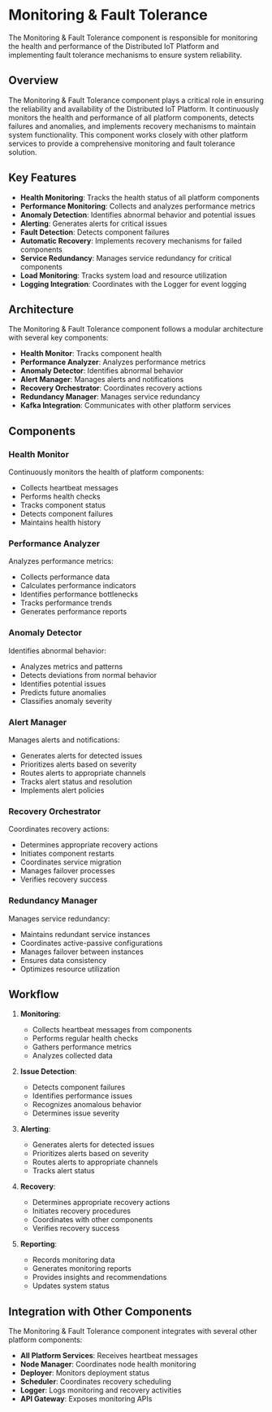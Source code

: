# Monitoring & Fault Tolerance

The Monitoring & Fault Tolerance component is responsible for monitoring the health and performance of the Distributed IoT Platform and implementing fault tolerance mechanisms to ensure system reliability.

## Overview

The Monitoring & Fault Tolerance component plays a critical role in ensuring the reliability and availability of the Distributed IoT Platform. It continuously monitors the health and performance of all platform components, detects failures and anomalies, and implements recovery mechanisms to maintain system functionality. This component works closely with other platform services to provide a comprehensive monitoring and fault tolerance solution.

## Key Features

- **Health Monitoring**: Tracks the health status of all platform components
- **Performance Monitoring**: Collects and analyzes performance metrics
- **Anomaly Detection**: Identifies abnormal behavior and potential issues
- **Alerting**: Generates alerts for critical issues
- **Fault Detection**: Detects component failures
- **Automatic Recovery**: Implements recovery mechanisms for failed components
- **Service Redundancy**: Manages service redundancy for critical components
- **Load Monitoring**: Tracks system load and resource utilization
- **Logging Integration**: Coordinates with the Logger for event logging

## Architecture

The Monitoring & Fault Tolerance component follows a modular architecture with several key components:

- **Health Monitor**: Tracks component health
- **Performance Analyzer**: Analyzes performance metrics
- **Anomaly Detector**: Identifies abnormal behavior
- **Alert Manager**: Manages alerts and notifications
- **Recovery Orchestrator**: Coordinates recovery actions
- **Redundancy Manager**: Manages service redundancy
- **Kafka Integration**: Communicates with other platform services

## Components

### Health Monitor

Continuously monitors the health of platform components:
- Collects heartbeat messages
- Performs health checks
- Tracks component status
- Detects component failures
- Maintains health history

### Performance Analyzer

Analyzes performance metrics:
- Collects performance data
- Calculates performance indicators
- Identifies performance bottlenecks
- Tracks performance trends
- Generates performance reports

### Anomaly Detector

Identifies abnormal behavior:
- Analyzes metrics and patterns
- Detects deviations from normal behavior
- Identifies potential issues
- Predicts future anomalies
- Classifies anomaly severity

### Alert Manager

Manages alerts and notifications:
- Generates alerts for detected issues
- Prioritizes alerts based on severity
- Routes alerts to appropriate channels
- Tracks alert status and resolution
- Implements alert policies

### Recovery Orchestrator

Coordinates recovery actions:
- Determines appropriate recovery actions
- Initiates component restarts
- Coordinates service migration
- Manages failover processes
- Verifies recovery success

### Redundancy Manager

Manages service redundancy:
- Maintains redundant service instances
- Coordinates active-passive configurations
- Manages failover between instances
- Ensures data consistency
- Optimizes resource utilization

## Workflow

1. **Monitoring**:
   - Collects heartbeat messages from components
   - Performs regular health checks
   - Gathers performance metrics
   - Analyzes collected data

2. **Issue Detection**:
   - Detects component failures
   - Identifies performance issues
   - Recognizes anomalous behavior
   - Determines issue severity

3. **Alerting**:
   - Generates alerts for detected issues
   - Prioritizes alerts based on severity
   - Routes alerts to appropriate channels
   - Tracks alert status

4. **Recovery**:
   - Determines appropriate recovery actions
   - Initiates recovery procedures
   - Coordinates with other components
   - Verifies recovery success

5. **Reporting**:
   - Records monitoring data
   - Generates monitoring reports
   - Provides insights and recommendations
   - Updates system status

## Integration with Other Components

The Monitoring & Fault Tolerance component integrates with several other platform components:

- **All Platform Services**: Receives heartbeat messages
- **Node Manager**: Coordinates node health monitoring
- **Deployer**: Monitors deployment status
- **Scheduler**: Coordinates recovery scheduling
- **Logger**: Logs monitoring and recovery activities
- **API Gateway**: Exposes monitoring APIs
